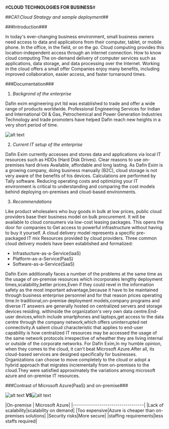 #**CLOUD TECHNOLOGIES FOR BUSINESS**#

##*CA1:Cloud Strategy and sample deployment*##

###Introduction###

In today's ever-changing business environment, small business owners need access to data and applications from their computer, tablet, or mobile phone.
In the office, in the field, or on the go. Cloud computing provides this location-independent access through an internet connection. How to know cloud computing
The on-demand delivery of computer services such as applications, data storage, and data processing over the Internet. Working in the cloud offers a small offer
Companies enjoy many benefits, including improved collaboration, easier access, and faster turnaround times.

###Documentation###

1. *Backgrond of the enterprise*

Dafin exim engineering pvt ltd was established to trade and offer a wide range of products worldwide.
Professional Engineering Services for Indian and International Oil & Gas, Petrochemical and Power Generation Industries
Technology and trade promoters have helped Dafin reach new heights in a very short period of time.
 
![alt text](https://dafinglobal.com/wp-content/uploads/2017/09/dafinlogo.jpg)


2. *Current IT setup of the enterprise*

Dafin Exim currently accesses and stores data and applications via local IT resources such as HDDs (Hard Disk Drives). Clear reasons to use on-premises hard drives
Available, affordable and long lasting. As Dafin Exim is a growing company, doing business manually (B2C), cloud storage is not very aware of the benefits of his devices.
Calculations are performed by Tally software. Reducing operating costs and optimizing your IT environment is critical to understanding and comparing the cost models behind deploying on-premises and cloud-based environments.


3. *Recommendations*

Like product wholesalers who buy goods in bulk at low prices, public cloud providers base their business model on bulk procurement.
It will be available to cloud consumers via low-cost leasing packages. This opens the door for companies to
Get access to powerful infrastructure without having to buy it yourself. A cloud delivery model represents a specific pre-packaged IT mix
Resources provided by cloud providers. Three common cloud delivery models have been established and formalized:

- Infrastucture-as-a-Service(IaaS)
- Platform-as-a-Service(PaaS)
- Software-as-a-Service(SaaS)



Dafin Exim additionally faces a number of the problems at the same time as the usage of on-premise resources which incorporates lengthy deployment times,scalability,better prices,Even if they could revel in the information safety as the most important advantage,because it have to be maintained through business 
enterprise personnel and for that reason prices operating time.In traditional,on-premise deployment models,company programs and diverse IT answers are generally hosted on centralized servers and storage devices residing.
withinside the organization's very own data centre.End-user devices,which include smartphones and laptops,get access to the data centre through the company network,which offers uninterrupted net connectivity.A salient
cloud characteristic that applies to end-user capability is how centralized IT resources may be accessed the usage of the same network protocols irrespective of wheather they are living internal or outside of the corporate networks.
For Dafin Exim,In my humble opinion, when they comes to the cloud, it can't beat Microsoft Azure.After all, its cloud-based services are designed specifically for businesses. Organizations can choose to move completely to the cloud or adopt a hybrid approach that
 migrates incrementally from on-premises to the cloud.They were satisfied approximately the variations among microsoft azure and on-premise IT resources.



###Contrast of Microsoft Azure(PaaS) and on-premise###



![alt text](https://encrypted-tbn0.gstatic.com/images?q=tbn:ANd9GcQQ1wIDC-WtZHQwf_qD5HYwv_a0oOO7RnGf5Q&usqp=CAU) **VS**![alt text](https://encrypted-tbn0.gstatic.com/images?q=tbn:ANd9GcRGKoBeR5y7D-wTa_PlpPpc-W5TC5L20IaOwg&usqp=CAU)

 

 

|On-premise   |  Microsoft Azure|
|-----------------------------------|
|Lack of scalability|scalability on demand|
|Too expensive|Azure is cheaper than on-premises solutions|
|Security risks|More secure|
|staffing requirements|less staffs required|











  
 











